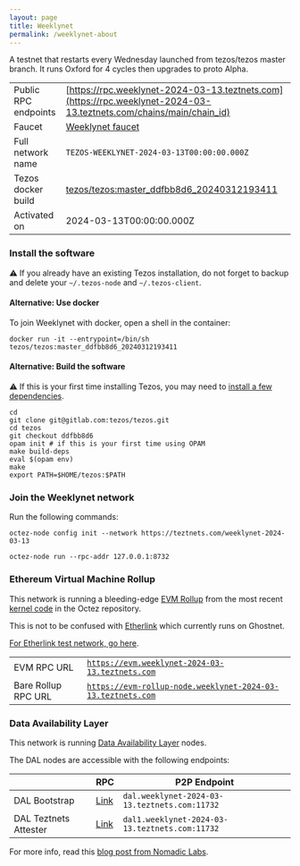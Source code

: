 ```yaml
---
layout: page
title: Weeklynet
permalink: /weeklynet-about
---
```


A testnet that restarts every Wednesday launched from tezos/tezos master branch. It runs Oxford for 4 cycles then upgrades to proto Alpha.

| | |
|-------|---------------------|
| Public RPC endpoints | [https://rpc.weeklynet-2024-03-13.teztnets.com](https://rpc.weeklynet-2024-03-13.teztnets.com/chains/main/chain_id)<br/> |
| Faucet | [Weeklynet faucet](https://faucet.weeklynet-2024-03-13.teztnets.com) |
| Full network name | `TEZOS-WEEKLYNET-2024-03-13T00:00:00.000Z` |
| Tezos docker build | [tezos/tezos:master_ddfbb8d6_20240312193411](https://hub.docker.com/r/tezos/tezos/tags?page=1&ordering=last_updated&name=master_ddfbb8d6_20240312193411) |
| Activated on | 2024-03-13T00:00:00.000Z |





### Install the software

⚠️  If you already have an existing Tezos installation, do not forget to backup and delete your `~/.tezos-node` and `~/.tezos-client`.



#### Alternative: Use docker

To join Weeklynet with docker, open a shell in the container:

```
docker run -it --entrypoint=/bin/sh tezos/tezos:master_ddfbb8d6_20240312193411
```

#### Alternative: Build the software

⚠️  If this is your first time installing Tezos, you may need to [install a few dependencies](https://tezos.gitlab.io/introduction/howtoget.html#setting-up-the-development-environment-from-scratch).

```
cd
git clone git@gitlab.com:tezos/tezos.git
cd tezos
git checkout ddfbb8d6
opam init # if this is your first time using OPAM
make build-deps
eval $(opam env)
make
export PATH=$HOME/tezos:$PATH
```

### Join the Weeklynet network

Run the following commands:

```
octez-node config init --network https://teztnets.com/weeklynet-2024-03-13

octez-node run --rpc-addr 127.0.0.1:8732
```


### Ethereum Virtual Machine Rollup

This network is running a bleeding-edge [EVM Rollup](https://docs.etherlink.com/welcome/what-is-etherlink) from the most recent [kernel code](https://gitlab.com/tezos/tezos/-/tree/master/etherlink) in the Octez repository.

This is not to be confused with [Etherlink](https://docs.etherlink.com/get-started/connect-your-wallet-to-etherlink) which currently runs on Ghostnet.

[For Etherlink test network, go here](https://docs.etherlink.com/get-started/connect-your-wallet-to-etherlink).

| | |
|-------|---------------------|
| EVM RPC URL | [`https://evm.weeklynet-2024-03-13.teztnets.com`](https://evm.weeklynet-2024-03-13.teztnets.com) |
| Bare Rollup RPC URL | [`https://evm-rollup-node.weeklynet-2024-03-13.teztnets.com`](https://evm-rollup-node.weeklynet-2024-03-13.teztnets.com/global/block/head) |




### Data Availability Layer

This network is running [Data Availability Layer](https://tezos.gitlab.io/shell/dal.html) nodes.


The DAL nodes are accessible with the following endpoints:

| | RPC | P2P Endpoint |
|------------|---------|--------------|
| DAL Bootstrap | [Link](https://dal-bootstrap-rpc.weeklynet-2024-03-13.teztnets.com/p2p/gossipsub/scores) | `dal.weeklynet-2024-03-13.teztnets.com:11732` |
| DAL Teztnets Attester | [Link](https://dal-attester-rpc.weeklynet-2024-03-13.teztnets.com/p2p/gossipsub/scores) | `dal1.weeklynet-2024-03-13.teztnets.com:11732` |


For more info, read this [blog post from Nomadic Labs](https://research-development.nomadic-labs.com/data-availability-layer-tezos.html).



